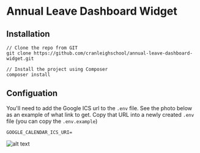 # Annual Leave Dashboard Widget

## Installation
```
// Clone the repo from GIT
git clone https://github.com/cranleighschool/annual-leave-dashboard-widget.git

// Install the project using Composer
composer install
```

## Configuation
You'll need to add the Google ICS url to the `.env` file. See the photo below as an example of what link to get.
Copy that URL into a newly created `.env` file (you can copy the `.env.example`)
```
GOOGLE_CALENDAR_ICS_URI=
```
![alt text](https://support.foxbright.com/hc/article_attachments/360000116493/iCal_link_address.png "Image")

